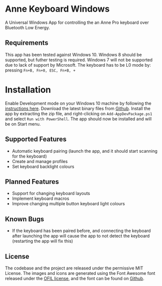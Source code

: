 # Anne Keyboard Windows
A Universal Windows App for controlling the an Anne Pro keyboard over Bluetooth Low Energy.

## Requirements
This app has been tested against Windows 10. Windows 8 should be supported, but futher testing is required.
Windows 7 will not be supported due to lack of support by Microsoft.
The keyboard has to be L0 mode by: pressing ```Fn+B, Fn+0, ESC, Fn+B, +```

# Installation
Enable Development mode on your Windows 10 machine by following the [instructions here](https://msdn.microsoft.com/windows/uwp/get-started/enable-your-device-for-development).
Download the latest binary files from [Github](https://github.com/kprinssu/anne-keyboard-windows/releases). 
Install the app by extracting the zip file, and right-clicking on ```Add-AppDevPackage.ps1``` and select ```Run with PowerShell```. 
The app should now be installed and will be on Start menu.

## Supported Features
* Automatic keyboard pairing (launch the app, and it should start scanning for the keyboard)
* Create and manage profiles
* Set keyboard backlight colours

## Planned Features
* Support for changing keyboard layouts
* Implement keyboard macros
* Improve changing multiple button keyboard light colours

## Known Bugs
* If the keyboard has been paired before, and connecting the keyboard after launching the app will cause the app to not detect the keyboard (restarting the app will fix this)

## License
The codebase and the project are released under the permissive MIT License. 
The images and icons are generated using the Font Awesome font released under the [OFIL license](http://scripts.sil.org/OFL), and the font can be found on [Github](http://scripts.sil.org/OFL). 